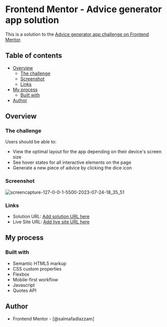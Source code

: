 # Frontend Mentor - Advice generator app solution

This is a solution to the [Advice generator app challenge on Frontend Mentor](https://www.frontendmentor.io/challenges/advice-generator-app-QdUG-13db). 

## Table of contents

- [Overview](#overview)
  - [The challenge](#the-challenge)
  - [Screenshot](#screenshot)
  - [Links](#links)
- [My process](#my-process)
  - [Built with](#built-with)
- [Author](#author)


## Overview

### The challenge

Users should be able to:

- View the optimal layout for the app depending on their device's screen size
- See hover states for all interactive elements on the page
- Generate a new piece of advice by clicking the dice icon

### Screenshot
![screencapture-127-0-0-1-5500-2023-07-24-18_35_51](https://github.com/salmafadlabdulrahman/Advice-generator/assets/88597694/2d20744b-322e-4c8a-a766-dbc864023dd2)

### Links

- Solution URL: [Add solution URL here](https://github.com/salmafadlabdulrahman/Advice-generator)
- Live Site URL: [Add live site URL here](https://exquisite-taffy-a9d5a5.netlify.app/)

## My process

### Built with

- Semantic HTML5 markup
- CSS custom properties
- Flexbox
- Mobile-first workflow
- Javascript 
- Quotes API


## Author
- Frontend Mentor - [@salmafadlazzam]
